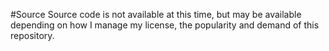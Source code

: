 #Source
Source code is not available at this time, but may be available depending on how I manage my license, the popularity and demand of this repository.
